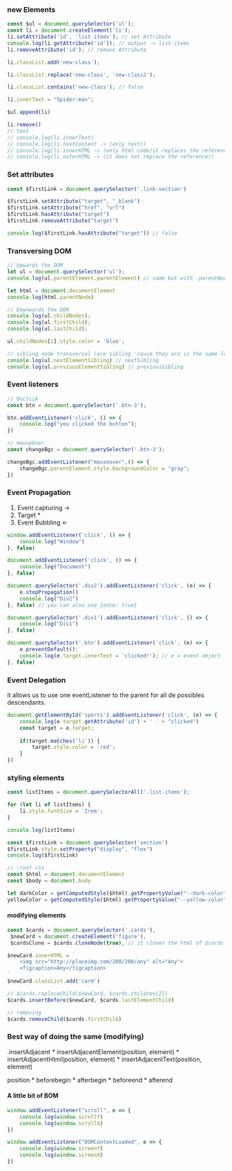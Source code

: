 
### new Elements

```javascript
const $ul = document.querySelector('ul');
const li = document.createElement('li');
li.setAttribute('id', 'list-items'); // set Attribute
console.log(li.getAttribute('id')); // output -> list-items
li.removeAttribute('id'); // remove Attribute

li.classList.add('new-class');

li.classList.replace('new-class', 'new-class2');

li.classList.contains('new-class'); // false

li.innerText = "Spider-man";

$ul.append(li)

li.remove()
// text
// console.log(li.innerText)
// console.log(li.textContent -> (only text))
// console.log(li.innerHTML -> (only html code/it replaces the reference))
// console.log(li.outerHTML -> (it does not replace the reference))
```

### Set attributes

```javascript
const $firstLink = document.querySelector('.link-section')

$firstLink.setAttribute("target", "_blank")
$firstLink.setAttribute("href", "url")
$firstLink.hasAttribute("target")
$firstLink.removeAttribute("target")

console.log($firstLink.hasAttribute("target")) // false
```

### Transversing DOM

```javascript
// Upwards the DOM
let ul = document.querySelector('ul');
console.log(ul.parentElement.parentElement) // same but with .parentNode

let html = document.documentElement
console.log(html.parentNode)

// Downwards the DOM
console.log(ul.childNodes);
console.log(ul.firstChild);
console.log(ul.lastChild);

ul.childNodes[1].style.color = 'blue';

// sibling node transversal (are sibling 'cause they are in the same level)
console.log(ul.nextElementSibling) // nextSibling
console.log(ul.previousElementSibling) // previousSibling
```

### Event listeners

```javascript
// Onclcik
const btn = document.querySelector('.btn-3');

btn.addEventListener('click', () => {
    console.log("you clicked the button");
})

// mouseOver
const changeBgc = document.querySelector('.btn-3');

changeBgc.addEventListener("mouseover",() => {
    changeBgc.parentElement.style.backgroundColor = "gray";
})
```

### Event Propagation
1. Event capturing ->
2. Target *
3. Event Bubbling <-

```javascript
window.addEventListener('click', () => {
    console.log("Window")
}, false)

document.addEventListener('click', () => {
    console.log("Document")
}, false)

document.querySelector('.div2').addEventListener('click', (e) => {
    e.stopPropagation()
    console.log("Div2")
}, false) // you can also use {once: true}

document.querySelector('.div1').addEventListener('click', () => {
    console.log("Div1")
}, false)

document.querySelector('.btn').addEventListener('click', (e) => {
    e.preventDefault();
    console.log(e.target.innerText = 'clicked!'); // e = event object
}, false)
```

### Event Delegation
it allows us to use one eventListener to the 
parent for all de possibles descendants.

```javascript
document.getElementById('sports').addEventListener('click', (e) => {
    console.log(e.target.getAttribute('id') + ' ' + "clicked")
    const target = e.target;
    
    if(target.matches('li')) {
        target.style.color = 'red';
    }
})
```


### styling elements

```javascript
const listItems = document.querySelectorAll('.list-items');

for (let li of listItems) {
    li.style.fontSize = '2rem';
}

console.log(listItems)

const $firstLink = document.querySelector('section')
$firstLink.style.setProperty("display", "flex")
console.log($firstLink)

// :root css
const $html = document.documentElement
const $body = document.body

let darkColor = getComputedStyle($html).getPropertyValue("--dark-color"),
yellowColor = getComputedStyle($html).getPropertyValue("--yellow-color")  

```
#### modifying elements
```javascript
const $cards = document.querySelector('.cards'), 
 $newCard = document.createElement('figure'),
 $cardsClone = $cards.cloneNode(true), // it clones the html of $cards

$newCard.innerHTML = `
    <img src="http://placeimg.com/200/200/any" alt="Any">
    <figcaption>Any</figcaption>
`
$newCard.classList.add('card')

// $cards.replaceChild($newCard, $cards.children[2])
$cards.insertBefore($newCard, $cards.lastElementChild)

// removing
$cards.removeChild($cards.firstChild)
```

### Best way of doing the same (modifying)
.insertAdjacent
    * insertAdjacentElement(position, element)
    * insertAdjacentHtml(position, element)
    * insertAdjacentText(position, element)

position
    * beforebegin
    * afterbegin
    * beforeend
    * afterend

#### A little bit of BOM

```javascript
window.addEventListener("scroll", e => {
    console.log(window.scrollY)
    console.log(window.scrollX)
})

window.addEventListener("DOMContentLoaded", e => {
    console.log(window.screenY)
    console.log(window.screenX)
})
```
